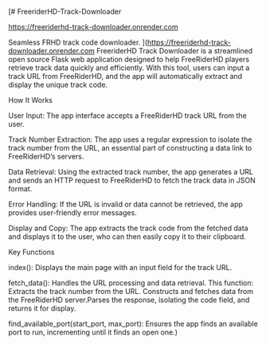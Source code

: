 [# FreeriderHD-Track-Downloader

https://freeriderhd-track-downloader.onrender.com

Seamless FRHD track code downloader.
](https://freeriderhd-track-downloader.onrender.com
FreeriderHD Track Downloader is a streamlined open source Flask web application designed to help FreeRiderHD players retrieve track data quickly and efficiently. With this tool, users can input a track URL from FreeRiderHD, and the app will automatically extract and display the unique track code.

How It Works

User Input: The app interface accepts a FreeRiderHD track URL from the user.

Track Number Extraction: The app uses a regular expression to isolate the track number from the URL, an essential part of constructing a data link to FreeRiderHD’s servers.

Data Retrieval: Using the extracted track number, the app generates a URL and sends an HTTP request to FreeRiderHD to fetch the track data in JSON format.

Error Handling: If the URL is invalid or data cannot be retrieved, the app provides user-friendly error messages.

Display and Copy: The app extracts the track code from the fetched data and displays it to the user, who can then easily copy it to their clipboard.

Key Functions

index(): Displays the main page with an input field for the track URL.

fetch_data(): Handles the URL processing and data retrieval. This function: Extracts the track number from the URL. Constructs and fetches data from the FreeRiderHD server.Parses the response, isolating the code field, and returns it for display.

find_available_port(start_port, max_port): Ensures the app finds an available port to run, incrementing until it finds an open one.)
